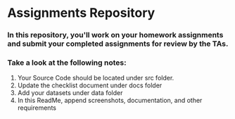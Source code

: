 
 
# Assignments Repository

### In this repository, you'll work on your homework assignments and submit your completed assignments for review by the TAs. 

### Take a look at the following notes:

1. Your Source Code should be located under src folder.
2. Update the checklist document under docs folder
3. Add your datasets under data folder
4. In this ReadMe, append screenshots, documentation, and other requirements